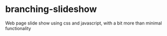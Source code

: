 # branching-slideshow
Web page slide show using css and javascript, with a bit more than minimal functionality
